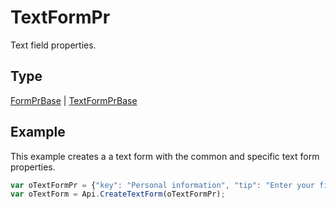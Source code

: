 # TextFormPr

Text field properties.

## Type

[FormPrBase](./FormPrBase.md) &#124; [TextFormPrBase](./TextFormPrBase.md)

## Example

This example creates a a text form with the common and specific text form properties.

```javascript
var oTextFormPr = {"key": "Personal information", "tip": "Enter your first name", "required": true, "placeholder": "First name", "comb": true, "maxCharacters": 10, "cellWidth": 3, "multiLine": false, "autoFit": false};
var oTextForm = Api.CreateTextForm(oTextFormPr);
```